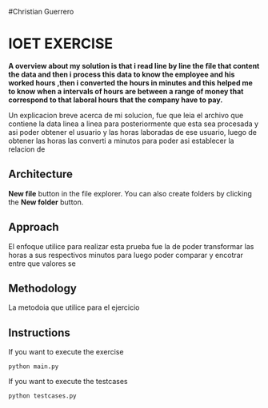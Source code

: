 #Christian Guerrero

# IOET EXERCISE
**A overview about my solution is that i read line by line the file that content the data and then i process this data to know the employee and his worked hours ,then i converted the hours in minutes and this helped me to know when a intervals of hours are between a range of money that correspond to that laboral hours that the company have to pay.**

Un explicacion breve acerca de mi solucion, fue que leia el archivo que contiene la data linea a linea para posteriormente que esta sea procesada y asi poder obtener el usuario y las horas laboradas de ese usuario, luego de obtener las horas las converti a minutos para poder asi establecer la relacion de
## Architecture
 **New file** button in the file explorer. You can also create folders by clicking the **New folder** button.

## Approach
El enfoque utilice para realizar esta prueba fue la de poder transformar las horas a sus respectivos minutos para luego poder comparar y encotrar entre que valores se

## Methodology
La metodoia que utilice para el ejercicio

## Instructions
If you want to execute the exercise
``` 
python main.py 
``` 
If you want to execute the testcases
``` 
python testcases.py
```